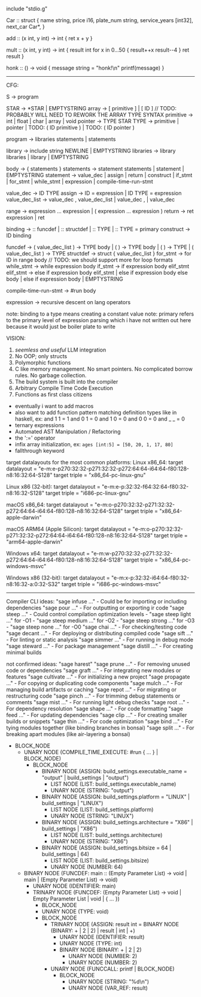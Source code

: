 include "stdio.g"

Car :: struct {
    name          string, 
    price         i16,
    plate_num     string,
    service_years [int32],
    next_car      Car*,
}

add :: (x int, y int) -> int {
    ret x + y
}

mult :: (x int, y int) -> int {
    result int
    for x in 0...50 {
        result++x
        result--4
    }
    ret result
}

honk :: () -> void {
    message string = "honk!\n"
    printf(message)
}

--------------------------------------------------------------------------------
CFG:

S               -> program

STAR            -> *STAR | EMPTYSTRING
array           -> [ primitive ] | [ ID ] // TODO: PROBABLY WILL NEED TO REWORK THE ARRAY TYPE SYNTAX
primitive       -> int | float | char | array | void
pointer         -> TYPE STAR
TYPE            -> primitive | pointer | TODO: ( ID primitive ) | TODO: ( ID pointer )

program         -> libraries statements | statements

library         -> include string NEWLINE | EMPTYSTRING
libraries       -> library libraries | library | EMPTYSTRING

body            -> { statements }
statements      -> statement statements | statement | EMPTYSTRING
statement       -> value_dec  |
                   assign     |
                   return     |
                   construct  |
                   if_stmt    |
                   for_stmt   |
                   while_stmt |
                   expression |
                   compile-time-run-stmt

value_dec       -> ID TYPE
assign          -> ID = expression | ID TYPE = expression
value_dec_list  -> value_dec , value_dec_list | value_dec , | value_dec

range           -> expression ... expression | ( expression ... expression )
return          -> ret expression | ret

binding         -> :: funcdef | :: structdef | :: TYPE | :: TYPE = primary
construct       -> ID binding

funcdef         -> ( value_dec_list ) -> TYPE body | ( ) -> TYPE body | ( ) -> TYPE | ( value_dec_list ) -> TYPE
structdef       -> struct { value_dec_list }
for_stmt        -> for ID in range body // TODO: we should support more for loop formats
while_stmt      -> while expression body
if_stmt         -> if expression body elif_stmt
elif_stmt       -> else if expression body elif_stmt |
                   else if expression body else body |
                   else if expression body |
                   EMPTYSTRING

compile-time-run-stmt -> #run body

expression -> recursive descent on lang operators

note: binding to a type means creating a constant value
note: primary refers to the primary level of expression parsing which i have not written out here because it would just be boiler plate to write

VISION:

1. *seemless and useful* LLM integration
2. No OOP; only structs
3. Polymorphic functions
4. C like memory management. No smart pointers. No complicated borrow rules. No garbage collection.
5. The build system is built into the compiler
6. Arbitrary Compile Time Code Execution
7. Functions as first class citizens
- eventually i want to add macros
- also want to add function pattern matching definition types like in haskell, ex:
    and 1 1 = 1
    and 0 1 = 0
    and 1 0 = 0
    and 0 0 = 0
    and _ _ = 0
- ternary expressions
- Automated AST Manipulation / Refactoring
- the ':=' operator
- infix array initialization, ex: `ages [int:5] = [50, 20, 1, 17, 80]`
- fallthrough keyword

target datalayouts for the most common platforms:
Linux x86_64:
target datalayout = "e-m:e-p270:32:32-p271:32:32-p272:64:64-i64:64-f80:128-n8:16:32:64-S128"
target triple = "x86_64-pc-linux-gnu"

Linux x86 (32-bit):
target datalayout = "e-m:e-p:32:32-f64:32:64-f80:32-n8:16:32-S128"
target triple = "i686-pc-linux-gnu"

macOS x86_64:
target datalayout = "e-m:o-p270:32:32-p271:32:32-p272:64:64-i64:64-f80:128-n8:16:32:64-S128"
target triple = "x86_64-apple-darwin"

macOS ARM64 (Apple Silicon):
target datalayout = "e-m:o-p270:32:32-p271:32:32-p272:64:64-i64:64-f80:128-n8:16:32:64-S128"
target triple = "arm64-apple-darwin"

Windows x64:
target datalayout = "e-m:w-p270:32:32-p271:32:32-p272:64:64-i64:64-f80:128-n8:16:32:64-S128"
target triple = "x86_64-pc-windows-msvc"

Windows x86 (32-bit):
target datalayout = "e-m:x-p:32:32-i64:64-f80:32-n8:16:32-a:0:32-S32"
target triple = "i686-pc-windows-msvc"

---------------------------------------------------------------------------------------
Compiler CLI ideas:
"sage infuse ..." - Could be for importing or including dependencies
"sage pour ..." - For outputting or exporting ir code
"sage steep <optimization-level> ..." - Could control compilation optimization levels
    - "sage steep light ..." for -O1
    - "sage steep medium ..." for -O2
    - "sage steep strong ..." for -O3
    - "sage steep none ..." for -O0
"sage chai ..." - For checking/testing code
"sage decant ..." - For deploying or distributing compiled code
"sage sift ..." - For linting or static analysis
"sage simmer ..." - For running in debug mode
"sage steward ..." - For package management
"sage distill ..." - For creating minimal builds

not confirmed ideas:
"sage harest"
"sage prune ..." - For removing unused code or dependencies
"sage graft ..." - For integrating new modules or features
"sage cultivate ..." - For initializing a new project
"sage propagate ..." - For copying or duplicating code components
"sage mulch ..." - For managing build artifacts or caching
"sage repot ..." - For migrating or restructuring code
"sage pinch ..." - For trimming debug statements or comments
"sage mist ..." - For running light debug checks
"sage root ..." - For dependency resolution
"sage shape ..." - For code formatting
"sage feed ..." - For updating dependencies
"sage clip ..." - For creating smaller builds or snippets
"sage thin ..." - For code optimization
"sage bind ..." - For tying modules together (like binding branches in bonsai)
"sage split ..." - For breaking apart modules (like air-layering a bonsai)



- BLOCK_NODE
	- UNARY NODE (COMPILE_TIME_EXECUTE: #run { ... } | BLOCK_NODE)
		- BLOCK_NODE
			- BINARY NODE (ASSIGN: build_settings.executable_name = "output" | build_settings | "output")
				- LIST NODE (LIST: build_settings.executable_name)
				- UNARY NODE (STRING: "output")
			- BINARY NODE (ASSIGN: build_settings.platform = "LINUX" | build_settings | "LINUX")
				- LIST NODE (LIST: build_settings.platform)
				- UNARY NODE (STRING: "LINUX")
			- BINARY NODE (ASSIGN: build_settings.architecture = "X86" | build_settings | "X86")
				- LIST NODE (LIST: build_settings.architecture)
				- UNARY NODE (STRING: "X86")
			- BINARY NODE (ASSIGN: build_settings.bitsize = 64 | build_settings | 64)
				- LIST NODE (LIST: build_settings.bitsize)
				- UNARY NODE (NUMBER: 64)
	- BINARY NODE (FUNCDEF: main :: (Empty Parameter List) -> void | main | (Empty Parameter List) -> void)
		- UNARY NODE (IDENTIFIER: main)
		- TRINARY NODE (FUNCDEF: (Empty Parameter List) -> void | Empty Parameter List | void | { ... })
			- BLOCK_NODE
			- UNARY NODE (TYPE: void)
			- BLOCK_NODE
				- TRINARY NODE (ASSIGN: result int = BINARY NODE (BINARY: + | 2 | 2) | result | int | +)
					- UNARY NODE (IDENTIFIER: result)
					- UNARY NODE (TYPE: int)
					- BINARY NODE (BINARY: + | 2 | 2)
						- UNARY NODE (NUMBER: 2)
						- UNARY NODE (NUMBER: 2)
				- UNARY NODE (FUNCCALL: printf | BLOCK_NODE)
					- BLOCK_NODE
						- UNARY NODE (STRING: "%d\n")
						- UNARY NODE (VAR_REF: result)
































